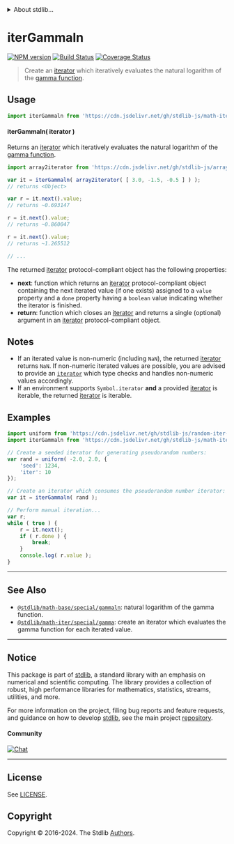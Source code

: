 <!--

@license Apache-2.0

Copyright (c) 2020 The Stdlib Authors.

Licensed under the Apache License, Version 2.0 (the "License");
you may not use this file except in compliance with the License.
You may obtain a copy of the License at

   http://www.apache.org/licenses/LICENSE-2.0

Unless required by applicable law or agreed to in writing, software
distributed under the License is distributed on an "AS IS" BASIS,
WITHOUT WARRANTIES OR CONDITIONS OF ANY KIND, either express or implied.
See the License for the specific language governing permissions and
limitations under the License.

-->


<details>
  <summary>
    About stdlib...
  </summary>
  <p>We believe in a future in which the web is a preferred environment for numerical computation. To help realize this future, we've built stdlib. stdlib is a standard library, with an emphasis on numerical and scientific computation, written in JavaScript (and C) for execution in browsers and in Node.js.</p>
  <p>The library is fully decomposable, being architected in such a way that you can swap out and mix and match APIs and functionality to cater to your exact preferences and use cases.</p>
  <p>When you use stdlib, you can be absolutely certain that you are using the most thorough, rigorous, well-written, studied, documented, tested, measured, and high-quality code out there.</p>
  <p>To join us in bringing numerical computing to the web, get started by checking us out on <a href="https://github.com/stdlib-js/stdlib">GitHub</a>, and please consider <a href="https://opencollective.com/stdlib">financially supporting stdlib</a>. We greatly appreciate your continued support!</p>
</details>

# iterGammaln

[![NPM version][npm-image]][npm-url] [![Build Status][test-image]][test-url] [![Coverage Status][coverage-image]][coverage-url] <!-- [![dependencies][dependencies-image]][dependencies-url] -->

> Create an [iterator][mdn-iterator-protocol] which iteratively evaluates the natural logarithm of the [gamma function][@stdlib/math/base/special/gammaln].

<!-- Section to include introductory text. Make sure to keep an empty line after the intro `section` element and another before the `/section` close. -->

<section class="intro">

</section>

<!-- /.intro -->

<!-- Package usage documentation. -->



<section class="usage">

## Usage

```javascript
import iterGammaln from 'https://cdn.jsdelivr.net/gh/stdlib-js/math-iter-special-gammaln@deno/mod.js';
```

#### iterGammaln( iterator )

Returns an [iterator][mdn-iterator-protocol] which iteratively evaluates the natural logarithm of the [gamma function][@stdlib/math/base/special/gammaln].

```javascript
import array2iterator from 'https://cdn.jsdelivr.net/gh/stdlib-js/array-to-iterator@deno/mod.js';

var it = iterGammaln( array2iterator( [ 3.0, -1.5, -0.5 ] ) );
// returns <Object>

var r = it.next().value;
// returns ~0.693147

r = it.next().value;
// returns ~0.860047

r = it.next().value;
// returns ~1.265512

// ...
```

The returned [iterator][mdn-iterator-protocol] protocol-compliant object has the following properties:

-   **next**: function which returns an [iterator][mdn-iterator-protocol] protocol-compliant object containing the next iterated value (if one exists) assigned to a `value` property and a `done` property having a `boolean` value indicating whether the iterator is finished.
-   **return**: function which closes an [iterator][mdn-iterator-protocol] and returns a single (optional) argument in an [iterator][mdn-iterator-protocol] protocol-compliant object.

</section>

<!-- /.usage -->

<!-- Package usage notes. Make sure to keep an empty line after the `section` element and another before the `/section` close. -->

<section class="notes">

## Notes

-   If an iterated value is non-numeric (including `NaN`), the returned [iterator][mdn-iterator-protocol] returns `NaN`. If non-numeric iterated values are possible, you are advised to provide an [`iterator`][mdn-iterator-protocol] which type checks and handles non-numeric values accordingly.
-   If an environment supports `Symbol.iterator` **and** a provided [iterator][mdn-iterator-protocol] is iterable, the returned [iterator][mdn-iterator-protocol] is iterable.

</section>

<!-- /.notes -->

<!-- Package usage examples. -->

<section class="examples">

## Examples

<!-- eslint no-undef: "error" -->

```javascript
import uniform from 'https://cdn.jsdelivr.net/gh/stdlib-js/random-iter-uniform@deno/mod.js';
import iterGammaln from 'https://cdn.jsdelivr.net/gh/stdlib-js/math-iter-special-gammaln@deno/mod.js';

// Create a seeded iterator for generating pseudorandom numbers:
var rand = uniform( -2.0, 2.0, {
    'seed': 1234,
    'iter': 10
});

// Create an iterator which consumes the pseudorandom number iterator:
var it = iterGammaln( rand );

// Perform manual iteration...
var r;
while ( true ) {
    r = it.next();
    if ( r.done ) {
        break;
    }
    console.log( r.value );
}
```

</section>

<!-- /.examples -->

<!-- Section to include cited references. If references are included, add a horizontal rule *before* the section. Make sure to keep an empty line after the `section` element and another before the `/section` close. -->

<section class="references">

</section>

<!-- /.references -->

<!-- Section for related `stdlib` packages. Do not manually edit this section, as it is automatically populated. -->

<section class="related">

* * *

## See Also

-   <span class="package-name">[`@stdlib/math-base/special/gammaln`][@stdlib/math/base/special/gammaln]</span><span class="delimiter">: </span><span class="description">natural logarithm of the gamma function.</span>
-   <span class="package-name">[`@stdlib/math-iter/special/gamma`][@stdlib/math/iter/special/gamma]</span><span class="delimiter">: </span><span class="description">create an iterator which evaluates the gamma function for each iterated value.</span>

</section>

<!-- /.related -->

<!-- Section for all links. Make sure to keep an empty line after the `section` element and another before the `/section` close. -->


<section class="main-repo" >

* * *

## Notice

This package is part of [stdlib][stdlib], a standard library with an emphasis on numerical and scientific computing. The library provides a collection of robust, high performance libraries for mathematics, statistics, streams, utilities, and more.

For more information on the project, filing bug reports and feature requests, and guidance on how to develop [stdlib][stdlib], see the main project [repository][stdlib].

#### Community

[![Chat][chat-image]][chat-url]

---

## License

See [LICENSE][stdlib-license].


## Copyright

Copyright &copy; 2016-2024. The Stdlib [Authors][stdlib-authors].

</section>

<!-- /.stdlib -->

<!-- Section for all links. Make sure to keep an empty line after the `section` element and another before the `/section` close. -->

<section class="links">

[npm-image]: http://img.shields.io/npm/v/@stdlib/math-iter-special-gammaln.svg
[npm-url]: https://npmjs.org/package/@stdlib/math-iter-special-gammaln

[test-image]: https://github.com/stdlib-js/math-iter-special-gammaln/actions/workflows/test.yml/badge.svg?branch=v0.2.0
[test-url]: https://github.com/stdlib-js/math-iter-special-gammaln/actions/workflows/test.yml?query=branch:v0.2.0

[coverage-image]: https://img.shields.io/codecov/c/github/stdlib-js/math-iter-special-gammaln/main.svg
[coverage-url]: https://codecov.io/github/stdlib-js/math-iter-special-gammaln?branch=main

<!--

[dependencies-image]: https://img.shields.io/david/stdlib-js/math-iter-special-gammaln.svg
[dependencies-url]: https://david-dm.org/stdlib-js/math-iter-special-gammaln/main

-->

[chat-image]: https://img.shields.io/gitter/room/stdlib-js/stdlib.svg
[chat-url]: https://app.gitter.im/#/room/#stdlib-js_stdlib:gitter.im

[stdlib]: https://github.com/stdlib-js/stdlib

[stdlib-authors]: https://github.com/stdlib-js/stdlib/graphs/contributors

[umd]: https://github.com/umdjs/umd
[es-module]: https://developer.mozilla.org/en-US/docs/Web/JavaScript/Guide/Modules

[deno-url]: https://github.com/stdlib-js/math-iter-special-gammaln/tree/deno
[deno-readme]: https://github.com/stdlib-js/math-iter-special-gammaln/blob/deno/README.md
[umd-url]: https://github.com/stdlib-js/math-iter-special-gammaln/tree/umd
[umd-readme]: https://github.com/stdlib-js/math-iter-special-gammaln/blob/umd/README.md
[esm-url]: https://github.com/stdlib-js/math-iter-special-gammaln/tree/esm
[esm-readme]: https://github.com/stdlib-js/math-iter-special-gammaln/blob/esm/README.md
[branches-url]: https://github.com/stdlib-js/math-iter-special-gammaln/blob/main/branches.md

[stdlib-license]: https://raw.githubusercontent.com/stdlib-js/math-iter-special-gammaln/main/LICENSE

[mdn-iterator-protocol]: https://developer.mozilla.org/en-US/docs/Web/JavaScript/Reference/Iteration_protocols#The_iterator_protocol

<!-- <related-links> -->

[@stdlib/math/base/special/gammaln]: https://github.com/stdlib-js/math-base-special-gammaln/tree/deno

[@stdlib/math/iter/special/gamma]: https://github.com/stdlib-js/math-iter-special-gamma/tree/deno

<!-- </related-links> -->

</section>

<!-- /.links -->
